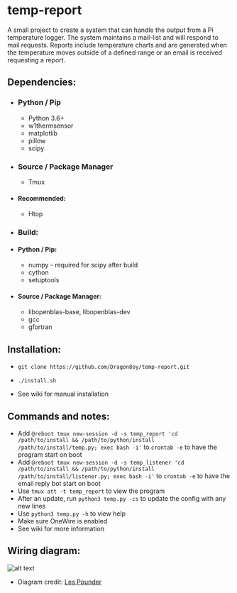# temp-report
A small project to create a system that can handle the output from a Pi temperature logger.
The system maintains a mail-list and will respond to mail requests. Reports include temperature charts and are generated when the temperature moves outside of a defined range or an email is received requesting a report. 

## Dependencies:

- ### Python / Pip
  * Python 3.6+
  * w1thermsensor
  * matplotlib
  * pillow
  * scipy

- ### Source / Package Manager
  * Tmux
-   #### Recommended:
    * Htop

- ### Build:
-   #### Python / Pip:
    * numpy - required for scipy after build
    * cython
    * setuptools

-   #### Source / Package Manager:
    * libopenblas-base, libopenblas-dev
    * gcc
    * gfortran

## Installation:

- `git clone https://github.com/Dragon8oy/temp-report.git`
- `./install.sh`

 - See wiki for manual installation

## Commands and notes:

- Add `@reboot tmux new-session -d -s temp_report 'cd /path/to/install && /path/to/python/install /path/to/install/temp.py; exec bash -i'` to `crontab -e` to have the program start on boot
- Add `@reboot tmux new-session -d -s temp_listener 'cd /path/to/install && /path/to/python/install /path/to/install/listener.py; exec bash -i'` to `crontab -e` to have the email reply bot start on boot
- Use `tmux att -t temp_report` to view the program
- After an update, run `python3 temp.py -cs` to update the config with any new lines
- Use `python3 temp.py -h` to view help
- Make sure OneWire is enabled
- See wiki for more information

## Wiring diagram:

![alt text](https://farm5.staticflickr.com/4215/35139160190_cea3435a09_b_d.jpg)
- Diagram credit: [Les Pounder](https://bigl.es/author/les/ "Les Pounder")
